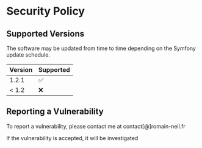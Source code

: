 # Security Policy

## Supported Versions

The software may be updated from time to time depending on the Symfony update schedule.

| Version | Supported          |
| ------- | ------------------ |
| 1.2.1   | :white_check_mark: |
| < 1.2   | :x:                |

## Reporting a Vulnerability

To report a vulnerability, please contact me at contact[@]romain-neil.fr

If the vulnerability is accepted, it will be investigated
